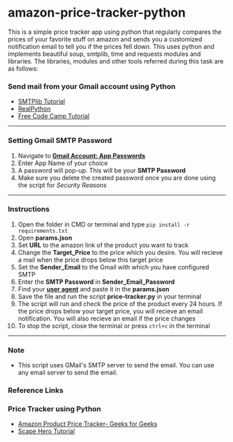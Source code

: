 # amazon-price-tracker-python
This is a simple price tracker app using python that regularly compares the prices of your favorite stuff on amazon and sends you a customized notification email to tell you if the prices fell down.
This uses python and implements beautiful soup, smtplib, time and requests modules and libraries.
The libraries, modules and other tools referred during this task are as follows:
<h3>Send mail from your Gmail account using Python</h3>
<ul>
  <li><a href= "https://www.geeksforgeeks.org/send-mail-gmail-account-using-python/">SMTPlib Tutorial</a></li>
  <li><a href= "https://realpython.com/python-send-email/">RealPython</a></li>
  <li><a href= "https://www.freecodecamp.org/news/send-emails-using-code-4fcea9df63f/">Free Code Camp Tutorial</a></li>
</ul>

---
### Setting Gmail SMTP Password

1. Navigate to [**Gmail Account: App Passwords**](https://myaccount.google.com/apppasswords?rapt=AEjHL4OrwU89dz8b1QyDNkZKucbOgm_8NKhED-dXDuExhXLP5W90VGHF1_ZT0aB_1NvwwT3bluDoJ1gxp2x0IwM_iMbPfqWSCKrMrI5IqN9HrR9tXEHld90)
2. Enter App Name of your choice
3. A password will pop-up. This will be your **SMTP Password**
4. Make sure you delete the created password once you are done using the script for <i>Security Reasons</i>
---
### Instructions

1. Open the folder in CMD or terminal and type `pip install -r requirements.txt`
2. Open **params.json**
3. Set **URL** to the amazon link of the product you want to track
4. Change the **Target_Price** to the price which you desire. You will recieve a mail when the price drops below this target price
5. Set the **Sender_Email** to the Gmail with which you have configured SMTP
6. Enter the **SMTP Password** in **Sender_Email_Password**
7. Find your [**user agent**](https://www.google.com/search?q=my+user+agent&oq=my+user&aqs=chrome.1.69i57j0l5.2294j1j7&sourceid=chrome&ie=UTF-8) and paste it in the **params.json** 
8. Save the file and run the script **price-tracker.py** in your terminal
9. The script will run and check the price of the product every 24 hours. If the price drops below your target price, you will recieve an email notification. You will also recieve an email if the price changes
10. To stop the script, close the terminal or press `ctrl+c` in the terminal
--- 


### Note
- This script uses GMail's SMTP server to send the email. You can use any email server to send the email.

### Reference Links
<h3>Price Tracker using Python</h3>
<ul>
  <li><a href= "https://www.geeksforgeeks.org/amazon-product-price-tracker-using-python/">Amazon Product Price Tracker- Geeks for Geeks</a></li>
  <li><a href= "https://www.scrapehero.com/tutorial-how-to-scrape-amazon-seller-prices-using-python/">Scape Hero Tutorial</a></li>
</ul>
